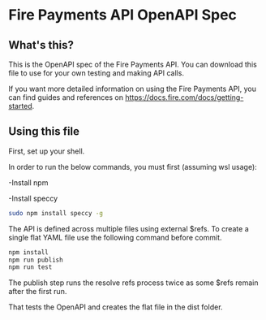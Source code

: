 # Fire Payments API OpenAPI Spec

## What's this?

This is the OpenAPI spec of the Fire Payments API. You can download this file to use for your own testing and making API calls. 

If you want more detailed information on using the Fire Payments API, you can find guides and references on https://docs.fire.com/docs/getting-started. 


## Using this file 

First, set up your shell. 

In order to run the below commands, you must first (assuming wsl usage):

-Install npm

-Install speccy 
```bash
sudo npm install speccy -g
```

 
The API is defined across multiple files using external $refs. To create a single flat YAML file use the following command before commit.
```bash
npm install 
npm run publish
npm run test 
``` 

The publish step runs the resolve refs process twice as some $refs remain after the first run. 

That tests the OpenAPI and creates the flat file in the dist folder. 
